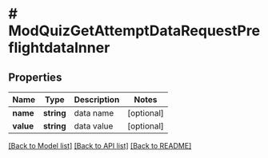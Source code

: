 # # ModQuizGetAttemptDataRequestPreflightdataInner

## Properties

Name | Type | Description | Notes
------------ | ------------- | ------------- | -------------
**name** | **string** | data name | [optional]
**value** | **string** | data value | [optional]

[[Back to Model list]](../../README.md#models) [[Back to API list]](../../README.md#endpoints) [[Back to README]](../../README.md)
